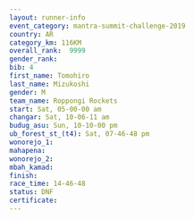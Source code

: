 ```yaml
---
layout: runner-info 
event_category: mantra-summit-challenge-2019 
country: AR
category_km: 116KM
overall_rank:  9999
gender_rank: 
bib: 4
first_name: Tomohiro
last_name: Mizukoshi
gender: M
team_name: Roppongi Rockets
start: Sat, 05-00-00 am
changar: Sat, 10-06-11 am
budug_asu: Sun, 10-10-00 pm
ub_forest_st_(t4): Sat, 07-46-48 pm
wonorejo_1: 
mahapena: 
wonorejo_2: 
mbah_kamad: 
finish: 
race_time: 14-46-48
status: DNF
certificate: 
---
```

